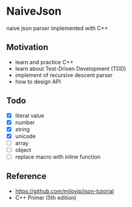 # NaiveJson

naive json parser implemented with C++

## Motivation

- learn and practice C++
- learn about Test-Driven Development (TDD)
- implement of recursive descent parser
- how to design API

## Todo

- [x] literal value
- [x] number
- [x] string
- [x] unicode
- [ ] array
- [ ] object
- [ ] replace macro with inline function

## Reference

- https://github.com/miloyip/json-tutorial
- C++ Primer (5th edition)